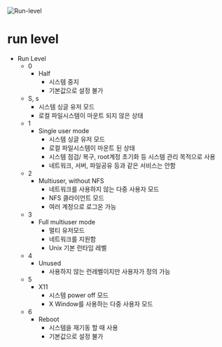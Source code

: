 ![Run-level](https://blog.kakaocdn.net/dn/bE8TuM/btqJt04U3RC/IqnYnybtWaGYakrm20FrH1/img.png)
# run level

* Run Level
	* 0 
		* Half
			* 시스템 중지
			* 기본값으로 설정 불가
	* S, s
		* 시스템 싱글 유저 모드
		* 로컬 파일시스템이 마운트 되지 않은 상태
	* 1 
		* Single user mode
			* 시스템 싱글 유저 모드
			* 로컬 파일시스템이 마운트 된 상태
			* 시스템 점검/ 복구, root계정 초기화 등 시스템 관리 목적으로 사용
			* 네트워크, 서버, 파일공유 등과 같은 서비스는 안함
	* 2 
		* Multiuser, without NFS
			* 네트워크를 사용하지 않는 다중 사용자 모드
			* NFS 클라이언트 모드
			* 여러 계정으로 로그온 가능
	* 3
		* Full multiuser mode
			* 멀티 유저모드
			* 네트워크를 지원함
			* Unix 기본 런타임 레벨
	* 4
		* Unused
			* 사용하지 않는 런레벨이지만 사용자가 정의 가능
	* 5
		* X11
			* 시스템 power off 모드
			* X Window를 사용하는 다중 사용자 모드
	* 6 
		* Reboot
			* 시스템을 재기동 할 때 사용
			* 기본값으로 설정 불가


